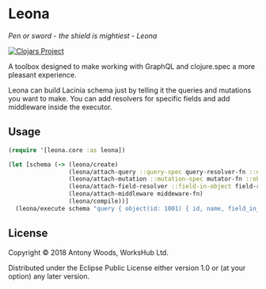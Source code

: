 # Leona
_Pen or sword - the shield is mightiest  - Leona_

[![Clojars Project](https://img.shields.io/clojars/v/leona.svg)](https://clojars.org/leona)

A toolbox designed to make working with GraphQL and clojure.spec a more pleasant experience.

Leona can build Lacinia schema just by telling it the queries and mutations you want to make. You can add resolvers for specific fields and add middleware inside the executor.

## Usage

``` clojure
(require '[leona.core :as leona])

(let [schema (-> (leona/create)
                 (leona/attach-query ::query-spec query-resolver-fn ::object)
                 (leona/attach-mutation ::mutation-spec mutator-fn ::object)
                 (leona/attach-field-resolver ::field-in-object field-resolver-fn)
                 (leona/attach-middleware middeware-fn)
                 (leona/compile))]
  (leona/execute schema "query { object(id: 1001) { id, name, field_in_object }}")
```

## License

Copyright © 2018 Antony Woods, WorksHub Ltd.

Distributed under the Eclipse Public License either version 1.0 or (at
your option) any later version.
